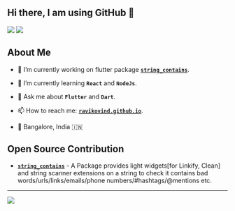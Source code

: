 ## Hi there, I am using GitHub 👋


[![](https://img.shields.io/badge/LinkedIn-ravikovind-blue)](https://www.linkedin.com/in/ravikovind/)
[![](https://img.shields.io/badge/Website-ravikovind.github.io-red)](https://ravikovind.github.io/)

## About Me
- 🔭 I’m currently working on flutter package [**`string_contains`**](https://pub.dev/packages/string_contains).

- 🌱 I’m currently learning **`React`** and **`NodeJs`**.
- 💬 Ask me about **`Flutter`** and **`Dart`**.
- 📫 How to reach me: [**`ravikovind.github.io`**](https://ravikovind.github.io/).
- 📍 Bangalore, India 🇮🇳


## Open Source Contribution
- [**`string_contains`**](https://pub.dev/packages/string_contains) - A Package provides light widgets[for Linkify, Clean] and string scanner extensions on a string to check it contains bad words/urls/links/emails/phone numbers/#hashtags/@mentions etc.

---
[![](https://visitcount.itsvg.in/api?id=ravikovind&icon=2&color=0)](https://visitcount.itsvg.in)

